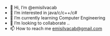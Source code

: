 - 👋 Hi, I’m @emisilvacab
- 👀 I’m interested in java/c/c++/c#
- 🌱 I’m currently learning Computer Engineering
- 💞️ I’m looking to collaborate ..
- 📫 How to reach me emisilvacab@gmail.com

<!---
c0t3/c0t3 is a ✨ special ✨ repository because its `README.md` (this file) appears on your GitHub profile.
You can click the Preview link to take a look at your changes.1
--->
